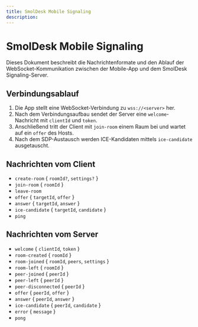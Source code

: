 ```yaml
---
title: SmolDesk Mobile Signaling
description: 
---
```

# SmolDesk Mobile Signaling

Dieses Dokument beschreibt die Nachrichtenformate und den Ablauf der WebSocket-Kommunikation zwischen der Mobile-App und dem SmolDesk Signaling-Server.

## Verbindungsablauf
1. Die App stellt eine WebSocket-Verbindung zu `wss://<server>` her.
2. Nach dem Verbindungsaufbau sendet der Server eine `welcome`-Nachricht mit `clientId` und `token`.
3. Anschließend tritt der Client mit `join-room` einem Raum bei und wartet auf ein `offer` des Hosts.
4. Nach dem SDP-Austausch werden ICE-Kandidaten mittels `ice-candidate` ausgetauscht.

## Nachrichten vom Client
- `create-room` { `roomId?`, `settings?` }
- `join-room` { `roomId` }
- `leave-room`
- `offer` { `targetId`, `offer` }
- `answer` { `targetId`, `answer` }
- `ice-candidate` { `targetId`, `candidate` }
- `ping`

## Nachrichten vom Server
- `welcome` { `clientId`, `token` }
- `room-created` { `roomId` }
- `room-joined` { `roomId`, `peers`, `settings` }
- `room-left` { `roomId` }
- `peer-joined` { `peerId` }
- `peer-left` { `peerId` }
- `peer-disconnected` { `peerId` }
- `offer` { `peerId`, `offer` }
- `answer` { `peerId`, `answer` }
- `ice-candidate` { `peerId`, `candidate` }
- `error` { `message` }
- `pong`
